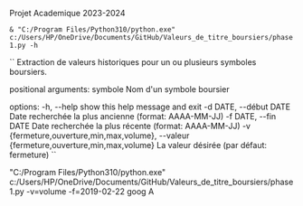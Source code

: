 

Projet Academique 2023-2024



``& "C:/Program Files/Python310/python.exe" c:/Users/HP/OneDrive/Documents/GitHub/Valeurs_de_titre_boursiers/phase1.py -h ``

``
Extraction de valeurs historiques pour un ou plusieurs symboles boursiers.

positional arguments:
  symbole               Nom d'un symbole boursier

options:
  -h, --help            show this help message and exit
  -d DATE, --début DATE
                        Date recherchée la plus ancienne (format: AAAA-MM-JJ)
  -f DATE, --fin DATE   Date recherchée la plus récente (format: AAAA-MM-JJ)
  -v {fermeture,ouverture,min,max,volume}, --valeur {fermeture,ouverture,min,max,volume}
                        La valeur désirée (par défaut: fermeture)
``

"C:/Program Files/Python310/python.exe" c:/Users/HP/OneDrive/Documents/GitHub/Valeurs_de_titre_boursiers/phase1.py -v=volume -f=2019-02-22 goog A